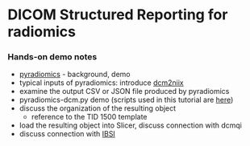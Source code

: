 # DICOM Structured Reporting for radiomics

### Hands-on demo notes

* [pyradiomics](https://github.com/Radiomics/pyradiomics) - background, demo
* typical inputs of pyradiomics: introduce [dcm2niix](https://github.com/rordenlab/dcm2niix)
* examine the output CSV or JSON file produced by pyradiomics
* pyradiomics-dcm.py demo \(scripts used in this tutorial are [here](https://github.com/QIICR/dicom4miccai-handson/tree/master/scripts)\)
* discuss the organization of the resulting object
  * reference to the TID 1500 template
* load the resulting object into Slicer, discuss connection with dcmqi
* discuss connection with [IBSI](https://arxiv.org/abs/1612.07003)



